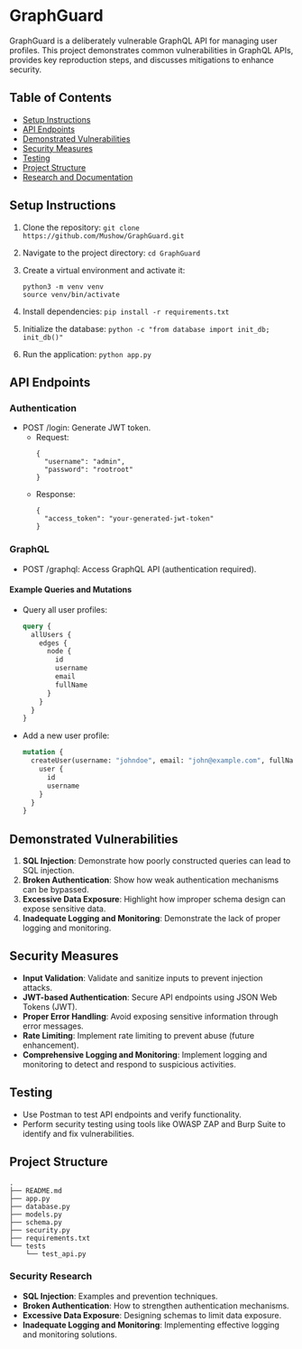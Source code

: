 # GraphGuard

GraphGuard is a deliberately vulnerable GraphQL API for managing user profiles. This project demonstrates common vulnerabilities in GraphQL APIs, provides key reproduction steps, and discusses mitigations to enhance security.

## Table of Contents
- [Setup Instructions](#setup-instructions)
- [API Endpoints](#api-endpoints)
- [Demonstrated Vulnerabilities](#demonstrated-vulnerabilities)
- [Security Measures](#security-measures)
- [Testing](#testing)
- [Project Structure](#project-structure)
- [Research and Documentation](#research-and-documentation)

## Setup Instructions

1. Clone the repository:
   `git clone https://github.com/Mushow/GraphGuard.git`
2. Navigate to the project directory: `cd GraphGuard`

2. Create a virtual environment and activate it:
   ```
   python3 -m venv venv
   source venv/bin/activate
   ```

3. Install dependencies:
   `pip install -r requirements.txt`

4. Initialize the database:
   `python -c "from database import init_db; init_db()"`

5. Run the application:
   `python app.py`

## API Endpoints

### Authentication
- POST /login: Generate JWT token.
  - Request:
    ```
    {
      "username": "admin",
      "password": "rootroot"
    }
    ```
  - Response:
    ```
    {
      "access_token": "your-generated-jwt-token"
    }
    ```

### GraphQL
- POST /graphql: Access GraphQL API (authentication required).

#### Example Queries and Mutations

- Query all user profiles:
  ```graphql
  query {
    allUsers {
      edges {
        node {
          id
          username
          email
          fullName
        }
      }
    }
  }
  ```

- Add a new user profile:
  ```graphql
  mutation {
    createUser(username: "johndoe", email: "john@example.com", fullName: "John Doe", password: "password123") {
      user {
        id
        username
      }
    }
  }
  ```

## Demonstrated Vulnerabilities

1. **SQL Injection**: Demonstrate how poorly constructed queries can lead to SQL injection.
2. **Broken Authentication**: Show how weak authentication mechanisms can be bypassed.
3. **Excessive Data Exposure**: Highlight how improper schema design can expose sensitive data.
4. **Inadequate Logging and Monitoring**: Demonstrate the lack of proper logging and monitoring.

## Security Measures

- **Input Validation**: Validate and sanitize inputs to prevent injection attacks.
- **JWT-based Authentication**: Secure API endpoints using JSON Web Tokens (JWT).
- **Proper Error Handling**: Avoid exposing sensitive information through error messages.
- **Rate Limiting**: Implement rate limiting to prevent abuse (future enhancement).
- **Comprehensive Logging and Monitoring**: Implement logging and monitoring to detect and respond to suspicious activities.

## Testing

- Use Postman to test API endpoints and verify functionality.
- Perform security testing using tools like OWASP ZAP and Burp Suite to identify and fix vulnerabilities.

## Project Structure

```
.
├── README.md
├── app.py
├── database.py
├── models.py
├── schema.py
├── security.py
├── requirements.txt
└── tests
    └── test_api.py
 ```

### Security Research

- **SQL Injection**: Examples and prevention techniques.
- **Broken Authentication**: How to strengthen authentication mechanisms.
- **Excessive Data Exposure**: Designing schemas to limit data exposure.
- **Inadequate Logging and Monitoring**: Implementing effective logging and monitoring solutions.
